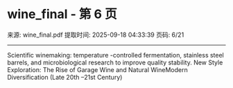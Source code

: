 # wine_final - 第 6 页

来源: wine_final.pdf
提取时间: 2025-09-18 04:33:39
页码: 6/21

---

Scientific winemaking: temperature -controlled fermentation, 
stainless steel barrels, and microbiological research to improve 
quality stability. 
New Style Exploration: The Rise of Garage Wine and Natural 
WineModern Diversification 
(Late 20th –21st Century)
